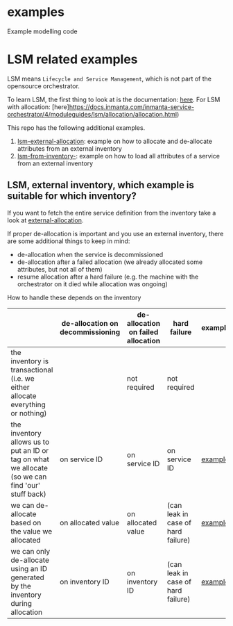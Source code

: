 # examples
Example modelling code


# LSM related examples

LSM means `Lifecycle and Service Management`, which is not part of the opensource orchestrator.

To learn LSM, the first thing to look at is the documentation: [here](https://docs.inmanta.com/inmanta-service-orchestrator/4/moduleguides/lsm/index.html#). For LSM with allocation: [here]https://docs.inmanta.com/inmanta-service-orchestrator/4/moduleguides/lsm/allocation/allocation.html)

This repo has the following additional examples.

1. [lsm-external-allocation](lsm-external-allocation/README.md): example on how to allocate and de-allocate attributes from an external inventory
2. [lsm-from-inventory-](lsm-from-inventory-a/README.md): example on how to load all attributes of a service from an external inventory

## LSM, external inventory, which example is suitable for which inventory?


If you want to fetch the entire service definition from the inventory take a look at [external-allocation](external-allocation/README.md).


If proper de-allocation is important and you use an external inventory, there are some additional things to keep in mind:
* de-allocation when the service is decommissioned
* de-allocation after a failed allocation (we already allocated some attributes, but not all of them)
* resume allocation after a hard failure (e.g. the machine with the orchestrator on it died while allocation was ongoing)

How to handle these depends on the inventory

|  | de-allocation on decommissioning | de-allocation on failed allocation | hard failure | example |
|-|-|-|-|-|
| the inventory is transactional (i.e. we either allocate everything or nothing) |  | not required | not required |   |
| the inventory allows us to put an ID or tag on what we allocate (so we can find 'our' stuff back) | on service ID | on service ID | on service ID | [example](https://docs.inmanta.com/inmanta-service-orchestrator/4/moduleguides/lsm/allocation/allocation.html#external-inventory-with-deallocation)  |
| we can de-allocate based on the value we allocated | on allocated value | on allocated value | (can leak in case of hard failure) | [example](external-allocation/README.md) |
| we can only de-allocate using an ID generated by the inventory during allocation | on inventory ID | on inventory ID | (can leak in case of hard failure) |  [example](external-allocation/README.md) |
